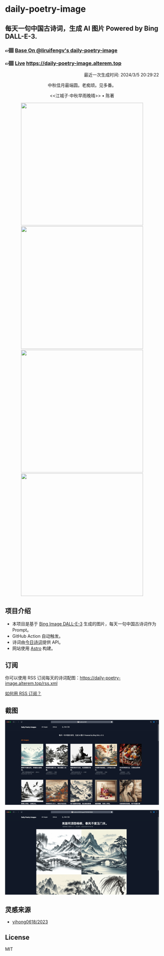 
# daily-poetry-image

## 每天一句中国古诗词，生成 AI 图片 Powered by Bing DALL-E-3.

### 👉🏽 [Base On @liruifengv's daily-poetry-image](https://github.com/liruifengv/daily-poetry-image)

### 👉🏽 [Live](https://daily-poetry-image.alterem.top/) https://daily-poetry-image.alterem.top

<p align="right">
  最近一次生成时间: 2024/3/5 20:29:22
</p>
<p align="center">
中秋佳月最端圆。老痴顽。见多番。
</p>
<p align="center">
<<江城子·中秋早雨晚晴>> • 陈著
</p>
<p align="center">
<img src="https://tse3.mm.bing.net/th/id/OIG3.Cs7BxY4ZfTriZ3MdECSP" height="400" width="400" />
<img src="https://tse3.mm.bing.net/th/id/OIG3.aMPTegALy7WtDrLLluKZ" height="400" width="400" />
<img src="https://tse3.mm.bing.net/th/id/OIG3.VDSjjolT6S8twhNJB.Vr" height="400" width="400" />
<img src="https://tse4.mm.bing.net/th/id/OIG3.rV53Gk_r.TYgOioxQVhT" height="400" width="400" />
</p>

## 项目介绍

-   本项目是基于 [Bing Image DALL-E-3](https://www.bing.com/images/create) 生成的图片，每天一句中国古诗词作为 Prompt。
-   GitHub Action 自动触发。
-   诗词由[今日诗词](https://www.jinrishici.com/)提供 API。
-   网站使用 [Astro](https://astro.build) 构建。

## 订阅

你可以使用 RSS 订阅每天的诗词配图：https://daily-poetry-image.alterem.top/rss.xml

[如何用 RSS 订阅？](https://zhuanlan.zhihu.com/p/55026716)

## 截图

![图片列表](./screenshots/Snipaste_2023-12-28_21-00-26.png)

![图片详情](./screenshots/Snipaste_2023-12-28_21-00-53.png)

## 灵感来源

-   [yihong0618/2023](https://github.com/yihong0618/2023)

## License

MIT
